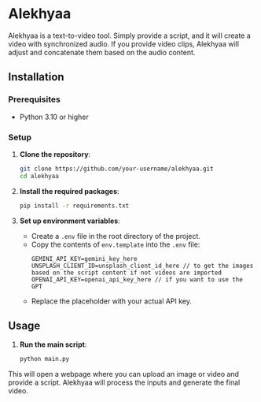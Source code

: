 # Alekhyaa

Alekhyaa is a text-to-video tool. Simply provide a script, and it will create a video with synchronized audio. If you provide video clips, Alekhyaa will adjust and concatenate them based on the audio content.

## Installation

### Prerequisites

- Python 3.10 or higher

### Setup

1. **Clone the repository**:
    ```bash
    git clone https://github.com/your-username/alekhyaa.git
    cd alekhyaa
    ```

2. **Install the required packages**:
    ```bash
    pip install -r requirements.txt
    ```

3. **Set up environment variables**:
    - Create a `.env` file in the root directory of the project.
    - Copy the contents of `env.template` into the `.env` file:
      ```plaintext
      GEMINI_API_KEY=gemini_key_here
      UNSPLASH_CLIENT_ID=unsplash_client_id_here // to get the images based on the script content if not videos are imported
      OPENAI_API_KEY=openai_api_key_here // if you want to use the GPT
      ```
    - Replace the placeholder with your actual API key.

## Usage

1. **Run the main script**:
    ```bash
    python main.py
    ```

This will open a webpage where you can upload an image or video and provide a script. Alekhyaa will process the inputs and generate the final video.
